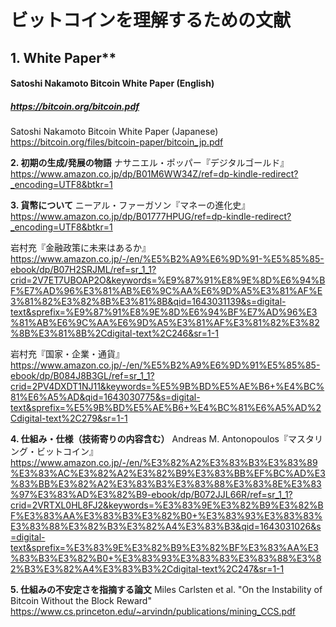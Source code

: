 # ビットコインを理解するための文献

## 1. White Paper**
#### Satoshi Nakamoto Bitcoin White Paper (English)
##### https://bitcoin.org/bitcoin.pdf

Satoshi Nakamoto Bitcoin White Paper (Japanese)
https://bitcoin.org/files/bitcoin-paper/bitcoin_jp.pdf

**2.  初期の生成/発展の物語**
ナサニエル・ポッパー『デジタルゴールド』
https://www.amazon.co.jp/dp/B01M6WW34Z/ref=dp-kindle-redirect?_encoding=UTF8&btkr=1

**3. 貨幣について**
ニーアル・ファーガソン『マネーの進化史』
https://www.amazon.co.jp/dp/B01777HPUG/ref=dp-kindle-redirect?_encoding=UTF8&btkr=1

岩村充『金融政策に未来はあるか』
https://www.amazon.co.jp/-/en/%E5%B2%A9%E6%9D%91-%E5%85%85-ebook/dp/B07H2SRJML/ref=sr_1_1?crid=2V7ET7UBOAP2O&keywords=%E9%87%91%E8%9E%8D%E6%94%BF%E7%AD%96%E3%81%AB%E6%9C%AA%E6%9D%A5%E3%81%AF%E3%81%82%E3%82%8B%E3%81%8B&qid=1643031139&s=digital-text&sprefix=%E9%87%91%E8%9E%8D%E6%94%BF%E7%AD%96%E3%81%AB%E6%9C%AA%E6%9D%A5%E3%81%AF%E3%81%82%E3%82%8B%E3%81%8B%2Cdigital-text%2C246&sr=1-1

岩村充『国家・企業・通貨』
https://www.amazon.co.jp/-/en/%E5%B2%A9%E6%9D%91%E5%85%85-ebook/dp/B084J8B3GL/ref=sr_1_1?crid=2PV4DXDT1NJ11&keywords=%E5%9B%BD%E5%AE%B6+%E4%BC%81%E6%A5%AD&qid=1643030775&s=digital-text&sprefix=%E5%9B%BD%E5%AE%B6+%E4%BC%81%E6%A5%AD%2Cdigital-text%2C279&sr=1-1

**4. 仕組み・仕様（技術寄りの内容含む）**
Andreas M. Antonopoulos『マスタリング・ビットコイン』
https://www.amazon.co.jp/-/en/%E3%82%A2%E3%83%B3%E3%83%89%E3%83%AC%E3%82%A2%E3%82%B9%E3%83%BB%EF%BC%AD%E3%83%BB%E3%82%A2%E3%83%B3%E3%83%88%E3%83%8E%E3%83%97%E3%83%AD%E3%82%B9-ebook/dp/B072JJL66R/ref=sr_1_1?crid=2VRTXL0HL8FJ2&keywords=%E3%83%9E%E3%82%B9%E3%82%BF%E3%83%AA%E3%83%B3%E3%82%B0+%E3%83%93%E3%83%83%E3%83%88%E3%82%B3%E3%82%A4%E3%83%B3&qid=1643031026&s=digital-text&sprefix=%E3%83%9E%E3%82%B9%E3%82%BF%E3%83%AA%E3%83%B3%E3%82%B0+%E3%83%93%E3%83%83%E3%83%88%E3%82%B3%E3%82%A4%E3%83%B3%2Cdigital-text%2C247&sr=1-1

**5. 仕組みの不安定さを指摘する論文**
Miles Carlsten et al. "On the Instability of Bitcoin Without the Block Reward"
https://www.cs.princeton.edu/~arvindn/publications/mining_CCS.pdf




